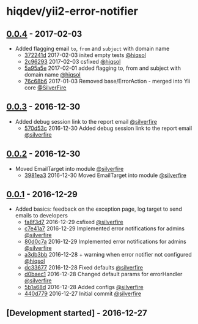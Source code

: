 # hiqdev/yii2-error-notifier

## [0.0.4] - 2017-02-03

- Added flagging email `to`, `from` and `subject` with domain name
    - [372241d] 2017-02-03 inited empty tests [@hiqsol]
    - [2c96293] 2017-02-03 csfixed [@hiqsol]
    - [5a95a5e] 2017-02-01 added flagging to, from and subject with domain name [@hiqsol]
    - [76c68b6] 2017-01-03 Removed base/ErrorAction - merged into Yii core [@SilverFire]

## [0.0.3] - 2016-12-30

- Added debug session link to the report email [@silverfire]
    - [570d53c] 2016-12-30 Added debug session link to the report email [@silverfire]

## [0.0.2] - 2016-12-30

- Moved EmailTarget into module [@silverfire]
    - [3981ea3] 2016-12-30 Moved EmailTarget into module [@silverfire]

## [0.0.1] - 2016-12-29

- Added basics: feedback on the exception page, log target to send emails to developers
    - [fa8f3d7] 2016-12-29 csfixed [@silverfire]
    - [c7e41a7] 2016-12-29 Implemented error notifications for admins [@silverfire]
    - [80d0c7a] 2016-12-29 Implemented error notifications for admins [@silverfire]
    - [a3db3bb] 2016-12-28 + warning when error notifier not configured [@hiqsol]
    - [dc33677] 2016-12-28 Fixed defaults [@silverfire]
    - [d0baec1] 2016-12-28 Changed default params for errorHandler [@silverfire]
    - [5b1a68d] 2016-12-28 Added configs [@silverfire]
    - [440d779] 2016-12-27 Initial commit [@silverfire]

## [Development started] - 2016-12-27

[@SilverFire]: https://github.com/SilverFire
[d.naumenko.a@gmail.com]: https://github.com/SilverFire
[@tafid]: https://github.com/tafid
[andreyklochok@gmail.com]: https://github.com/tafid
[@BladeRoot]: https://github.com/BladeRoot
[bladeroot@gmail.com]: https://github.com/BladeRoot
[@silverfire]: https://github.com/SilverFire
[@hiqsol]: https://github.com/hiqsol
[sol@hiqdev.com]: https://github.com/hiqsol
[80d0c7a]: https://github.com/hiqdev/yii2-error-notifier/commit/80d0c7a
[a3db3bb]: https://github.com/hiqdev/yii2-error-notifier/commit/a3db3bb
[dc33677]: https://github.com/hiqdev/yii2-error-notifier/commit/dc33677
[d0baec1]: https://github.com/hiqdev/yii2-error-notifier/commit/d0baec1
[5b1a68d]: https://github.com/hiqdev/yii2-error-notifier/commit/5b1a68d
[440d779]: https://github.com/hiqdev/yii2-error-notifier/commit/440d779
[Under development]: https://github.com/hiqdev/yii2-error-notifier/compare/0.0.3...HEAD
[0.0.1]: https://github.com/hiqdev/yii2-error-notifier/releases/tag/0.0.1
[c7e41a7]: https://github.com/hiqdev/yii2-error-notifier/commit/c7e41a7
[fa8f3d7]: https://github.com/hiqdev/yii2-error-notifier/commit/fa8f3d7
[3981ea3]: https://github.com/hiqdev/yii2-error-notifier/commit/3981ea3
[0.0.2]: https://github.com/hiqdev/yii2-error-notifier/compare/0.0.1...0.0.2
[570d53c]: https://github.com/hiqdev/yii2-error-notifier/commit/570d53c
[0.0.3]: https://github.com/hiqdev/yii2-error-notifier/compare/0.0.2...0.0.3
[372241d]: https://github.com/hiqdev/yii2-error-notifier/commit/372241d
[2c96293]: https://github.com/hiqdev/yii2-error-notifier/commit/2c96293
[5a95a5e]: https://github.com/hiqdev/yii2-error-notifier/commit/5a95a5e
[76c68b6]: https://github.com/hiqdev/yii2-error-notifier/commit/76c68b6
[0.0.4]: https://github.com/hiqdev/yii2-error-notifier/compare/0.0.3...0.0.4
